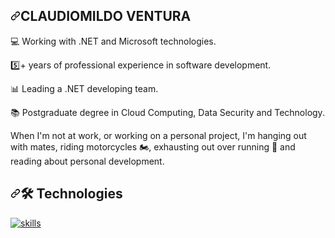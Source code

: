 <article class="markdown-body entry-content container-lg f5" itemprop="text"><h1 dir="auto"><a id="user-content-hi--im-allan-james" class="anchor" aria-hidden="true" tabindex="-1" href="#hi--im-allan-james"><svg class="octicon octicon-link" viewBox="0 0 16 16" version="1.1" width="16" height="16" aria-hidden="true"><path d="m7.775 3.275 1.25-1.25a3.5 3.5 0 1 1 4.95 4.95l-2.5 2.5a3.5 3.5 0 0 1-4.95 0 .751.751 0 0 1 .018-1.042.751.751 0 0 1 1.042-.018 1.998 1.998 0 0 0 2.83 0l2.5-2.5a2.002 2.002 0 0 0-2.83-2.83l-1.25 1.25a.751.751 0 0 1-1.042-.018.751.751 0 0 1-.018-1.042Zm-4.69 9.64a1.998 1.998 0 0 0 2.83 0l1.25-1.25a.751.751 0 0 1 1.042.018.751.751 0 0 1 .018 1.042l-1.25 1.25a3.5 3.5 0 1 1-4.95-4.95l2.5-2.5a3.5 3.5 0 0 1 4.95 0 .751.751 0 0 1-.018 1.042.751.751 0 0 1-1.042.018 1.998 1.998 0 0 0-2.83 0l-2.5 2.5a1.998 1.998 0 0 0 0 2.83Z"></path></svg></a>CLAUDIOMILDO VENTURA</h1>
<p dir="auto">
</p>
<p dir="auto">💻 Working with .NET and Microsoft technologies.</p>
<p dir="auto">5️⃣+ years of professional experience in software development.</p>
<p dir="auto">📊 Leading a .NET developing team.</p>
<p dir="auto">📚 Postgraduate degree in Cloud Computing, Data Security and Technology.</p>
<p dir="auto">When I'm not at work, or working on a personal project, I'm hanging out with mates, riding motorcycles 🏍️, exhausting out over running 🏃 and reading about personal development.</p>
<h2 dir="auto"><a id="user-content--technologies" class="anchor" aria-hidden="true" tabindex="-1" href="#-technologies"><svg class="octicon octicon-link" viewBox="0 0 16 16" version="1.1" width="16" height="16" aria-hidden="true"><path d="m7.775 3.275 1.25-1.25a3.5 3.5 0 1 1 4.95 4.95l-2.5 2.5a3.5 3.5 0 0 1-4.95 0 .751.751 0 0 1 .018-1.042.751.751 0 0 1 1.042-.018 1.998 1.998 0 0 0 2.83 0l2.5-2.5a2.002 2.002 0 0 0-2.83-2.83l-1.25 1.25a.751.751 0 0 1-1.042-.018.751.751 0 0 1-.018-1.042Zm-4.69 9.64a1.998 1.998 0 0 0 2.83 0l1.25-1.25a.751.751 0 0 1 1.042.018.751.751 0 0 1 .018 1.042l-1.25 1.25a3.5 3.5 0 1 1-4.95-4.95l2.5-2.5a3.5 3.5 0 0 1 4.95 0 .751.751 0 0 1-.018 1.042.751.751 0 0 1-1.042.018 1.998 1.998 0 0 0-2.83 0l-2.5 2.5a1.998 1.998 0 0 0 0 2.83Z"></path></svg></a>🛠 Technologies</h2>
<p dir="auto"><a target="_blank" rel="noopener noreferrer nofollow" href="https://camo.githubusercontent.com/1f2430b50e963615b6a3a547a56409dee769db0a48a7cd98f126dee53de8cb76/68747470733a2f2f736b696c6c69636f6e732e6465762f69636f6e733f693d6769742c6d642c68746d6c2c6373732c736173732c6a732c6a71756572792c74732c776f726470726573732c6e6f64656a732c7068702c676f2c7675652c72656163742c6c69742c706f7374677265732c6d7973716c2c646f636b65722c6b756265726e657465732c6669676d612c626173682c6e67696e782c7673636f6465267468656d653d6c69676874267065726c696e653d3130"><img src="https://camo.githubusercontent.com/1f2430b50e963615b6a3a547a56409dee769db0a48a7cd98f126dee53de8cb76/68747470733a2f2f736b696c6c69636f6e732e6465762f69636f6e733f693d6769742c6d642c68746d6c2c6373732c736173732c6a732c6a71756572792c74732c776f726470726573732c6e6f64656a732c7068702c676f2c7675652c72656163742c6c69742c706f7374677265732c6d7973716c2c646f636b65722c6b756265726e657465732c6669676d612c626173682c6e67696e782c7673636f6465267468656d653d6c69676874267065726c696e653d3130" alt="skills" data-canonical-src="https://skillicons.dev/icons?i=dotnet,angular,react,git,github,md,html,css,sass,js,jquery,ts,nodejs,postgres,mysql,docker,kubernetes,figma,vscode&amp;theme=light&amp;perline=10" style="max-width: 100%;"></a></p>
  
</article>
